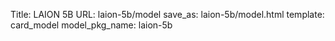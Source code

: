 Title: LAION 5B
URL: laion-5b/model
save_as: laion-5b/model.html
template: card_model
model_pkg_name: laion-5b

